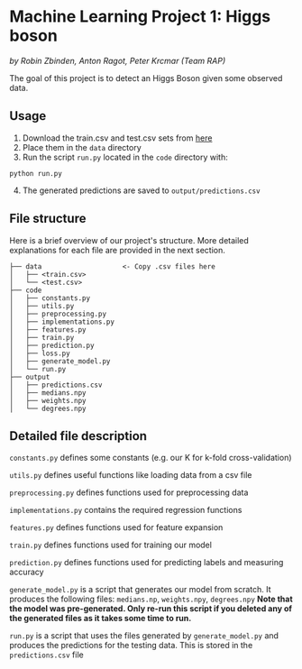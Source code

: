 # Machine Learning Project 1: Higgs boson
_by Robin Zbinden, Anton Ragot, Peter Krcmar (Team RAP)_


The goal of this project is to detect an Higgs Boson given some observed data.

## Usage

1. Download the train.csv and test.csv sets from [here](https://github.com/epfml/ML_course/tree/master/projects/project1/data)
2. Place them in the `data` directory
3. Run the script `run.py` located in the `code` directory with:
```
python run.py
```
4. The generated predictions are saved to `output/predictions.csv`

## File structure

Here is a brief overview of our project's structure. More detailed explanations for each file are provided in the next section.
    
```
├── data                    <- Copy .csv files here
│   ├── <train.csv>
│   └── <test.csv>
├── code
│   ├── constants.py
│   ├── utils.py
│   ├── preprocessing.py
│   ├── implementations.py
│   ├── features.py
│   ├── train.py
│   ├── prediction.py
│   ├── loss.py
│   ├── generate_model.py
│   └── run.py
├── output
│   ├── predictions.csv
│   ├── medians.npy
│   ├── weights.npy
│   └── degrees.npy
```
    
    
## Detailed file description

`constants.py` defines some constants (e.g. our K for k-fold cross-validation)

`utils.py` defines useful functions like loading data from a csv file

`preprocessing.py` defines functions used for preprocessing data

`implementations.py` contains the required regression functions

`features.py` defines functions used for feature expansion

`train.py` defines functions used for training our model

`prediction.py` defines functions used for predicting labels and measuring accuracy

`generate_model.py` is a script that generates our model from scratch. It produces the following files: `medians.np`, `weights.npy`, `degrees.npy`
**Note that the model was pre-generated. Only re-run this script if you deleted any of the generated files as it takes some time to run.**

`run.py` is a script that uses the files generated by `generate_model.py` and produces the predictions for the testing data. This is stored in the `predictions.csv` file


